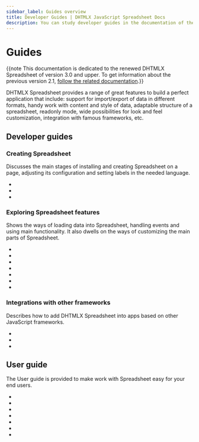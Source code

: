 ```yaml
---
sidebar_label: Guides overview
title: Developer Guides | DHTMLX JavaScript Spreadsheet Docs
description: You can study developer guides in the documentation of the DHTMLX JavaScript Spreadsheet library. Browse developer guides and API reference, try out code examples and live demos, and download a free 30-day evaluation version of DHTMLX Spreadsheet.
---
```


# Guides

{{note This documentation is dedicated to the renewed DHTMLX Spreadsheet of version 3.0 and upper. To get information about the previous version 2.1, [follow the related documentation](https://docs.dhtmlx.com/spreadsheet__index.html).}}

DHTMLX Spreadsheet provides a range of great features to build a perfect application that include: support for import/export of data in different formats, handy work with content and style of data, adaptable structure of a spreadsheet, readonly mode, wide possibilities for look and feel customization, integration with famous frameworks, etc.

## Developer guides

### Creating Spreadsheet

Discusses the main stages of installing and creating Spreadsheet on a page, adjusting its configuration and setting labels in the needed language.

- [](initialization.md)
- [](configuration.md)
- [](localization.md)

### Exploring Spreadsheet features

Shows the ways of loading data into Spreadsheet, handling events and using main functionality. It also dwells on the ways of customizing the main parts of Spreadsheet.

- [](loading_data.md)
- [](working_with_ssheet.md)
- [](working_with_sheets.md)
- [](number_formatting.md)
- [](functions.md)
- [](handling_events.md)
- [](customization.md)

### Integrations with other frameworks

Describes how to add DHTMLX Spreadsheet into apps based on other JavaScript frameworks.

- [](angular_integration.md)
- [](react_integration.md)
- [](vuejs_integration.md)

## User guide

The User guide is provided to make work with Spreadsheet easy for your end users.

- [](hotkeys.md)
- [](work_with_cells.md)
- [](work_with_rows_cols.md)
- [](work_with_sheets.md)
- [](data_formatting.md)
- [](number_formatting_guide.md)
- [](excel_import_export.md)
